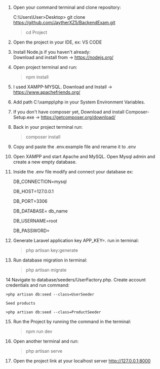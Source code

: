 1. Open your command terminal and clone repository:

     C:\Users\User>Desktop> git clone https://github.com/JaytherXZ5/BackendExam.git
     >cd Project

2. Open the project in your IDE, ex: VS CODE

3. Install Node.js if you haven't already:  
   Download and install from -> https://nodejs.org/

4. Open project terminal and run: 
    > npm install
    
5. I used XAMPP-MYSQL. 
    Download and Install -> https://www.apachefriends.org/

6. Add path C:\xampp\php in your System Environment Variables.

7. If you don't have composer yet, 
    Download and install Composer-Setup.exe -> https://getcomposer.org/download/

8. Back in your project terminal run: 
    > composer install
    
9. Copy and paste the .env.example file and rename it to .env

10. Open XAMPP and start Apache and MySQL. Open Mysql admin and create a new empty database.

11. Inside the .env file modify and connect your database ex:

    DB_CONNECTION=mysql

    DB_HOST=127.0.0.1

    DB_PORT=3306

    DB_DATABASE= db_name

    DB_USERNAME=root

    DB_PASSWORD=


12. Generate Laravel application key APP_KEY=. run in terminal:
    > php artisan key:generate
    
13. Run database migration in terminal:
    > php artisan migrate

14 Navigate to database/seeders/UserFactory.php. 
    Create account credentials and run command:
    
    >php artisan db:seed --class=UserSeeder

    Seed products
    
    >php artisan db:seed --class=ProductSeeder

15. Run the Project by running the command in the terminal:
    >npm run dev
16. Open another terminal and run:
    >php artisan serve

17. Open the project link at your localhost server http://127.0.0.1:8000

